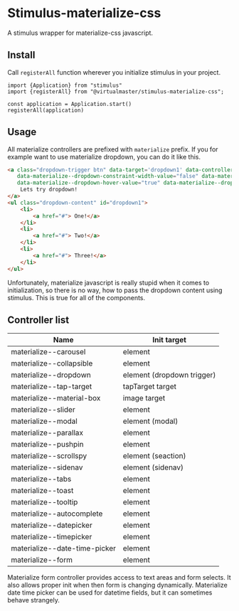 # Stimulus-materialize-css

A stimulus wrapper for materialize-css javascript.

## Install

Call `registerAll` function wherever you initialize stimulus in your project.

```ecmascript 6
import {Application} from "stimulus"
import {registerAll} from "@virtualmaster/stimulus-materialize-css";

const application = Application.start()
registerAll(application)
```

## Usage

All materialize controllers are prefixed with `materialize` prefix. If you for example want to use materialize dropdown,
you can do it like this.

```HTML
<a class="dropdown-trigger btn" data-target='dropdown1' data-controller="materialize--dropdown"
   data-materialize--dropdown-constraint-width-value="false" data-materialize--dropdown-cover-trigger-value="false"
   data-materialize--dropdown-hover-value="true" data-materialize--dropdown-close-on-click-value="false" href="#">
    Lets try dropdown!
</a>
<ul class="dropdown-content" id="dropdown1">
    <li>
        <a href="#"> One!</a>
    </li>
    <li>
        <a href="#"> Two!</a>
    </li>
    <li>
        <a href="#"> Three!</a>
    </li>
</ul>
```
Unfortunately, materialize javascript is really stupid when it comes to initialization, so there is no way, how to pass the dropdown content using stimulus. This is true for all of the components.

## Controller list

| Name | Init target |
| ------| ------ |
| materialize--carousel | element |
| materialize--collapsible | element |
| materialize--dropdown | element (dropdown trigger) |
| materialize--tap-target | tapTarget target |
| materialize--material-box | image target |
| materialize--slider | element |
| materialize--modal | element (modal) |
| materialize--parallax | element |
| materialize--pushpin | element |
| materialize--scrollspy | element (seaction) |
| materialize--sidenav | element (sidenav) |
| materialize--tabs | element |
| materialize--toast | element |
| materialize--tooltip | element |
| materialize--autocomplete | element |
| materialize--datepicker | element |
| materialize--timepicker | element |
| materialize--date-time-picker | element |
| materialize--form | element |

Materialize form controller provides access to text areas and form selects. It also allows proper init when then form is changing dynamically.
Materialize date time picker can be used for datetime fields, but it can sometimes behave strangely.

